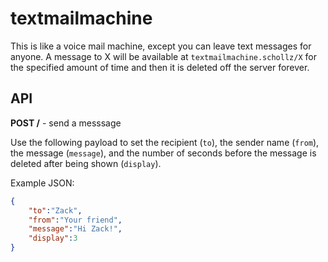 # textmailmachine

This is like a voice mail machine, except you can leave text messages for anyone. A message to X will be available at `textmailmachine.schollz/X` for the specified amount of time and then it is deleted off the server forever.

## API

**POST /** - send a messsage

Use the following payload to set the recipient (`to`), the sender name (`from`), the message (`message`), and the number of seconds before the message is deleted after being shown (`display`).

Example JSON:

```json
{
    "to":"Zack",
    "from":"Your friend",
    "message":"Hi Zack!",
    "display":3
}
```

